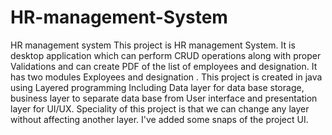 # HR-management-System
HR management system
This project is HR management System. 
It is desktop application which can  perform CRUD operations along with proper Validations and can create PDF of the list of employees and designation. 
It  has two modules Exployees and designation .
This project is created in java using Layered programming Including Data layer for data base storage, business layer to separate data base from User interface and presentation layer for UI/UX.
Speciality of this project is that we can change any  layer without affecting another layer.
I've added some snaps of the project UI.
